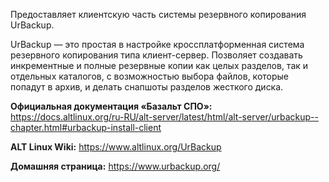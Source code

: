 Предоставляет клиентскую часть системы резервного копирования UrBackup.

UrBackup — это простая в настройке кроссплатформенная система резервного копирования типа клиент-сервер.
Позволяет создавать инкрементные и полные резервные копии как целых разделов, так и отдельных каталогов,
с возможностью выбора файлов, которые попадут в архив, и делать снапшоты разделов жесткого диска.

**Официальная документация «Базальт СПО»:**  
<https://docs.altlinux.org/ru-RU/alt-server/latest/html/alt-server/urbackup--chapter.html#urbackup-install-client>

**ALT Linux Wiki:** <https://www.altlinux.org/UrBackup>

**Домашняя страница:** <https://www.urbackup.org/>
